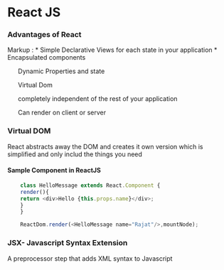 <h1>React JS</h1>
<h3>Advantages of React</h3>
Markup : 
	* Simple Declarative Views for each state in your application
	* Encapsulated components
	<ol>Dynamic Properties and state</ol>
	<ol>Virtual Dom</ol>
	<ol>completely independent of the rest of your application</ol>
	<ol>Can render on client or server</ol>
</li>

<h3>Virtual DOM</h3>
<p>React abstracts away the DOM and creates it own version which is simplified and only includ 
the things you need</p>

<h4>Sample Component in ReactJS</h4>

```javascript
	class HelloMessage extends React.Component {
	render(){
	return <div>Hello {this.props.name}</div>;
	}
	}

	ReactDom.render(<HelloMessage name="Rajat"/>,mountNode);

```


<h3>JSX- Javascript Syntax Extension</h3>
<p>A preprocessor step that adds XML syntax to Javascript</p>